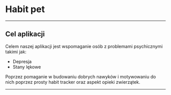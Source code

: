 # Habit pet

---

## Cel aplikacji

Celem naszej aplikacji jest wspomaganie osób z problemami psychicznymi takimi jak:

- Depresja
- Stany lękowe

Poprzez pomaganie w budowaniu dobrych nawyków i motywowaniu do nich poprzez prosty habit tracker oraz aspekt opieki zwierzątek.

---
